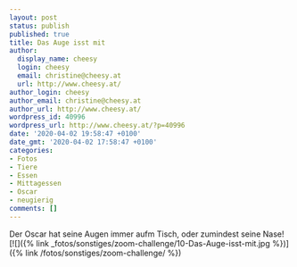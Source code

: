 ```yaml
---
layout: post
status: publish
published: true
title: Das Auge isst mit
author:
  display_name: cheesy
  login: cheesy
  email: christine@cheesy.at
  url: http://www.cheesy.at/
author_login: cheesy
author_email: christine@cheesy.at
author_url: http://www.cheesy.at/
wordpress_id: 40996
wordpress_url: http://www.cheesy.at/?p=40996
date: '2020-04-02 19:58:47 +0100'
date_gmt: '2020-04-02 17:58:47 +0100'
categories:
- Fotos
- Tiere
- Essen
- Mittagessen
- Oscar
- neugierig
comments: []
---
```

Der Oscar hat seine Augen immer aufm Tisch, oder zumindest seine Nase!
[![]({% link _fotos/sonstiges/zoom-challenge/10-Das-Auge-isst-mit.jpg %})]({% link /fotos/sonstiges/zoom-challenge/ %})
